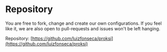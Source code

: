 # Repository

You are free to fork, change and create our own configurations. If you feel like it, we are also open to pull-requests and issues won't be left hanging.

Repository: [https://github.com/luizfonseca/proksi](https://github.com/luizfonseca/proksi)

